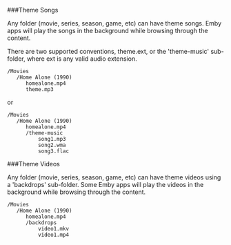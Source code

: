 ###Theme Songs
 
Any folder (movie, series, season, game, etc) can have theme songs. Emby apps will play the songs in the background while browsing through the content.

There are two supported conventions, theme.ext, or the 'theme-music' sub-folder, where ext is any valid audio extension.

```
/Movies
   /Home Alone (1990)
      homealone.mp4
      theme.mp3
```

or

```
/Movies
   /Home Alone (1990)
      homealone.mp4
      /theme-music
          song1.mp3
          song2.wma
          song3.flac
```
 
###Theme Videos

Any folder (movie, series, season, game, etc) can have theme videos using a 'backdrops' sub-folder. Some Emby apps will play the videos in the background while browsing through the content.

```
/Movies
   /Home Alone (1990)
      homealone.mp4
      /backdrops
          video1.mkv
          video1.mp4
```